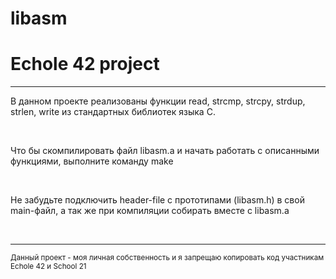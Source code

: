 # libasm
# Echole 42 project

<hr>

<div>
<p>В данном проекте реализованы функции read, strcmp, strcpy, strdup, strlen, write из стандартных библиотек языка C.</p>
<br>
<p>Что бы скомпилировать файл libasm.a и начать работать с описанными функциями, выполните команду make</p>
<br>
<p>Не забудьте подключить header-file с прототипами (libasm.h) в свой main-файл, а так же при компиляции собирать вместе с libasm.a</p>
<br>
<hr>

<small> Данный проект - моя личная собственность и я запрещаю копировать код участникам Echole 42  и School 21 </small>
